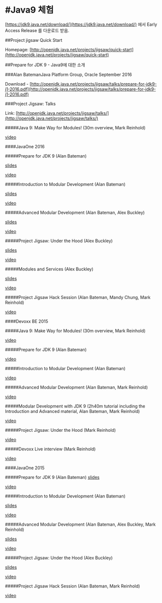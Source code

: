 #Java9 체험
==================

[https://jdk9.java.net/download/](https://jdk9.java.net/download/) 에서 Early Access Release 를 다운로드 받음.

##Project jigsaw Quick Start

Homepage:  [http://openjdk.java.net/projects/jigsaw/quick-start](http://openjdk.java.net/projects/jigsaw/quick-start)


##Prepare for JDK 9  - Java9에 대한 소개 

###Alan BatemanJava Platform Group, Oracle September 2016

Download -  [http://openjdk.java.net/projects/jigsaw/talks/prepare-for-jdk9-j1-2016.pdf](http://openjdk.java.net/projects/jigsaw/talks/prepare-for-jdk9-j1-2016.pdf)



###Project Jigsaw: Talks

Link: [http://openjdk.java.net/projects/jigsaw/talks/](http://openjdk.java.net/projects/jigsaw/talks/)


#####Java 9: Make Way for Modules! (30m overview, Mark Reinhold)

[video](https://www.youtube.com/watch?v=l1s7R85GF1A)


####JavaOne 2016

#####Prepare for JDK 9 (Alan Bateman)

[slides](http://openjdk.java.net/projects/jigsaw/talks/prepare-for-jdk9-j1-2016.pdf)

[video](https://www.youtube.com/watch?v=eU8hCCjGSbE)

#####Introduction to Modular Development (Alan Bateman)

[slides](http://openjdk.java.net/projects/jigsaw/talks/intro-modular-dev-j1-2016.pdf)

[video](https://www.youtube.com/watch?v=2Hmrn_r-uJA)

#####Advanced Modular Development (Alan Bateman, Alex Buckley)

[slides](http://openjdk.java.net/projects/jigsaw/talks/adv-modular-dev-j1-2016.pdf)

[video](https://www.youtube.com/watch?v=WWbw8u5jaaU)

#####Project Jigsaw: Under the Hood (Alex Buckley)

[slides](http://openjdk.java.net/projects/jigsaw/talks/jigsaw-under-the-hood-j1-2016.pdf)

[video](https://www.youtube.com/watch?v=Vxfd3ehdAZc)

#####Modules and Services (Alex Buckley)

[slides](http://openjdk.java.net/projects/jigsaw/talks/modules-and-services-j1-2016.pdf)

[video](https://www.youtube.com/watch?v=u8Hbdo-u-88)

#####Project Jigsaw Hack Session (Alan Bateman, Mandy Chung, Mark Reinhold)

[video](https://www.youtube.com/watch?v=w4lLd-JOyRU)


####Devoxx BE 2015


#####Java 9: Make Way for Modules! (30m overview, Mark Reinhold)

[video](https://www.youtube.com/watch?v=l1s7R85GF1A)

#####Prepare for JDK 9 (Alan Bateman)

[video](https://www.youtube.com/watch?v=KZfbRuvv5qc)

#####Introduction to Modular Development (Alan Bateman)

[video](https://www.youtube.com/watch?v=qr4O4SbzihQ)

#####Advanced Modular Development (Alan Bateman, Mark Reinhold)

[video](https://www.youtube.com/watch?v=SU1WFX8yeKM)

#####Modular Development with JDK 9 (2h40m tutorial including the Introduction and Advanced material, Alan Bateman, Mark Reinhold)

[video](https://www.youtube.com/watch?v=V6ycn1-QQV0)

#####Project Jigsaw: Under the Hood (Mark Reinhold) 

[video](https://www.youtube.com/watch?v=UKC0uC7QUkI)

#####Devoxx Live interview (Mark Reinhold)

[video](https://www.youtube.com/watch?v=Gta0JtNzTdc)


####JavaOne 2015

#####Prepare for JDK 9 (Alan Bateman)
[slides](http://openjdk.java.net/projects/jigsaw/talks/prepare-for-jdk9-j1-2015.pdf)

[video](https://www.youtube.com/watch?v=8RhwmJlZQgs&t=2h53m55s)

#####Introduction to Modular Development (Alan Bateman)

[slides](http://openjdk.java.net/projects/jigsaw/talks/intro-modular-dev-j1-2015.pdf)

[video](https://www.youtube.com/watch?v=8RhwmJlZQgs&t=4h25m19s)

#####Advanced Modular Development (Alan Bateman, Alex Buckley, Mark Reinhold)

[slides](http://openjdk.java.net/projects/jigsaw/talks/adv-modular-dev-j1-2015.pdf)

[video](https://www.youtube.com/watch?v=8RhwmJlZQgs&t=6h24m59s)

#####Project Jigsaw: Under the Hood (Alex Buckley)

[slides](http://openjdk.java.net/projects/jigsaw/talks/jigsaw-under-the-hood-j1-2015.pdf)

[video](https://www.youtube.com/watch?v=8RhwmJlZQgs&t=9h23m27s)

#####Project Jigsaw Hack Session (Alan Bateman, Mark Reinhold)

[video](https://youtu.be/iHHSa39p48I?t=17m10s)

